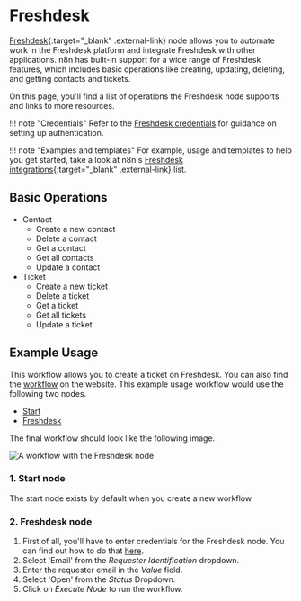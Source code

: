 # Freshdesk

[Freshdesk](https://freshdesk.com){:target="_blank" .external-link} node allows you to automate work in the Freshdesk platform and integrate Freshdesk with other applications. n8n has built-in support for a wide range of Freshdesk features, which includes basic operations like creating, updating, deleting, and getting contacts and tickets.

On this page, you'll find a list of operations the Freshdesk node supports and links to more resources.

!!! note "Credentials"
    Refer to the [Freshdesk credentials](https://docs.n8n.io/integrations/builtin/credentials/freshdesk/) for guidance on setting up authentication. 

!!! note "Examples and templates"
    For example, usage and templates to help you get started, take a look at n8n's [Freshdesk integrations](https://n8n.io/integrations/freshdesk/){:target="_blank" .external-link} list.


## Basic Operations

* Contact
    * Create a new contact
    * Delete a contact
    * Get a contact
    * Get all contacts
    * Update a contact
* Ticket
    * Create a new ticket
    * Delete a ticket
    * Get a ticket
    * Get all tickets
    * Update a ticket

## Example Usage

This workflow allows you to create a ticket on Freshdesk. You can also find the [workflow](https://n8n.io/workflows/448) on the website. This example usage workflow would use the following two nodes.
- [Start](/integrations/builtin/core-nodes/n8n-nodes-base.start/)
- [Freshdesk]()

The final workflow should look like the following image.

![A workflow with the Freshdesk node](/_images/integrations/builtin/app-nodes/freshdesk/workflow.png)

### 1. Start node

The start node exists by default when you create a new workflow.

### 2. Freshdesk node

1. First of all, you'll have to enter credentials for the Freshdesk node. You can find out how to do that [here](/integrations/builtin/credentials/freshdesk/).
2. Select 'Email' from the *Requester Identification* dropdown.
3. Enter the requester email in the *Value* field.
4. Select 'Open' from the *Status* Dropdown.
5. Click on *Execute Node* to run the workflow.

